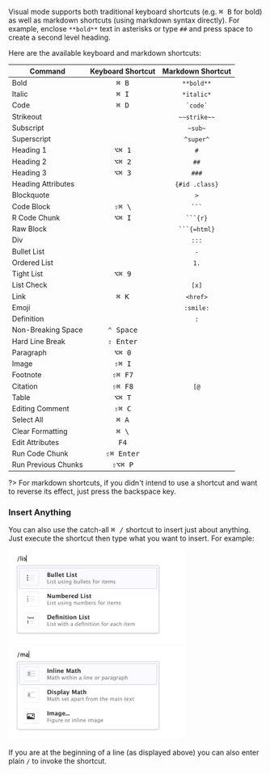 <!-- -*- mode: gfm -*- -->

Visual mode supports both traditional keyboard shortcuts (e.g. <kbd>⌘ B</kbd> for bold) as well as markdown shortcuts (using markdown syntax directly).
For example, enclose `**bold**` text in asterisks or type `##` and press space to create a second level heading.

Here are the available keyboard and markdown shortcuts:

| Command             |  Keyboard Shortcut  |  Markdown Shortcut   |
|---------------------|:-------------------:|:--------------------:|
| Bold                |   <kbd>⌘ B</kbd>    |      `**bold**`      |
| Italic              |   <kbd>⌘ I</kbd>    |      `*italic*`      |
| Code                |   <kbd>⌘ D</kbd>    |     `` `code` ``     |
| Strikeout           |                     |     `~~strike~~`     |
| Subscript           |                     |       `~sub~`        |
| Superscript         |                     |      `^super^`       |
| Heading 1           |   <kbd>⌥⌘ 1</kbd>   |         `#`          |
| Heading 2           |   <kbd>⌥⌘ 2</kbd>   |         `##`         |
| Heading 3           |   <kbd>⌥⌘ 3</kbd>   |        `###`         |
| Heading Attributes  |                     |    `{#id .class}`    |
| Blockquote          |                     |         `>`          |
| Code Block          |  <kbd>⇧⌘ \\</kbd>   |    ```` ``` ````     |
| R Code Chunk        |   <kbd>⌥⌘ I</kbd>   |   ```` ```{r} ````   |
| Raw Block           |                     | ```` ```{=html} ```` |
| Div                 |                     |        `:::`         |
| Bullet List         |                     |         `-`          |
| Ordered List        |                     |         `1.`         |
| Tight List          |   <kbd>⌥⌘ 9</kbd>   |                      |
| List Check          |                     |        `[x]`         |
| Link                |   <kbd>⌘ K</kbd>    |       `<href>`       |
| Emoji               |                     |      `:smile:`       |
| Definition          |                     |         `:`          |
| Non-Breaking Space  | <kbd>⌃ Space</kbd>  |                      |
| Hard Line Break     | <kbd>⇧ Enter</kbd>  |                      |
| Paragraph           |   <kbd>⌥⌘ 0</kbd>   |                      |
| Image               |   <kbd>⇧⌘ I</kbd>   |                      |
| Footnote            |  <kbd>⇧⌘ F7</kbd>   |                      |
| Citation            |  <kbd>⇧⌘ F8</kbd>   |         `[@`         |
| Table               |   <kbd>⌥⌘ T</kbd>   |                      |
| Editing Comment     |   <kbd>⇧⌘ C</kbd>   |                      |
| Select All          |   <kbd>⌘ A</kbd>    |                      |
| Clear Formatting    |   <kbd>⌘ \\</kbd>   |                      |
| Edit Attributes     |    <kbd>F4</kbd>    |                      |
| Run Code Chunk      | <kbd>⇧⌘ Enter</kbd> |                      |
| Run Previous Chunks |  <kbd>⇧⌥⌘ P</kbd>   |                      |

?> For markdown shortcuts, if you didn't intend to use a shortcut and want to reverse its effect, just press the backspace key.

### Insert Anything

You can also use the catch-all <kbd>⌘ /</kbd> shortcut to insert just about anything.
Just execute the shortcut then type what you want to insert.
For example:

<img src="images/visual-editing-omni-list.png" style="display: inline-block" width="350"/>

<img src="images/visual-editing-omni-math.png" style="display: inline-block; margin-bottom: 2px;" width="350"/>

If you are at the beginning of a line (as displayed above) you can also enter plain `/` to invoke the shortcut.
